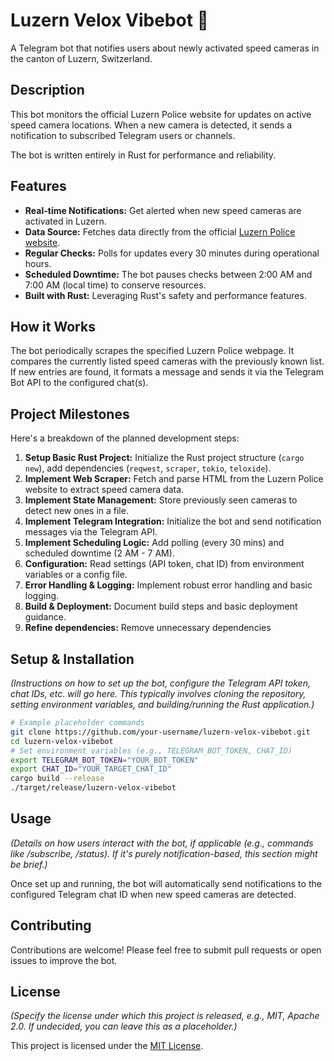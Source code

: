 # Luzern Velox Vibebot 🚨

A Telegram bot that notifies users about newly activated speed cameras in the canton of Luzern, Switzerland.

## Description

This bot monitors the official Luzern Police website for updates on active speed camera locations. When a new camera is detected, it sends a notification to subscribed Telegram users or channels.

The bot is written entirely in Rust for performance and reliability.

## Features

* **Real-time Notifications:** Get alerted when new speed cameras are activated in Luzern.
* **Data Source:** Fetches data directly from the official [Luzern Police website](https://polizei.lu.ch/organisation/sicherheit_verkehrspolizei/verkehrspolizei/spezialversorgung/verkehrssicherheit/Aktuelle_Tempomessungen).
* **Regular Checks:** Polls for updates every 30 minutes during operational hours.
* **Scheduled Downtime:** The bot pauses checks between 2:00 AM and 7:00 AM (local time) to conserve resources.
* **Built with Rust:** Leveraging Rust's safety and performance features.

## How it Works

The bot periodically scrapes the specified Luzern Police webpage. It compares the currently listed speed cameras with the previously known list. If new entries are found, it formats a message and sends it via the Telegram Bot API to the configured chat(s).

## Project Milestones

Here's a breakdown of the planned development steps:

1. **Setup Basic Rust Project:** Initialize the Rust project structure (`cargo new`), add dependencies (`reqwest`, `scraper`, `tokio`, `teloxide`).
2. **Implement Web Scraper:** Fetch and parse HTML from the Luzern Police website to extract speed camera data.
3. **Implement State Management:** Store previously seen cameras to detect new ones in a file.
4. **Implement Telegram Integration:** Initialize the bot and send notification messages via the Telegram API.
5. **Implement Scheduling Logic:** Add polling (every 30 mins) and scheduled downtime (2 AM - 7 AM).
6. **Configuration:** Read settings (API token, chat ID) from environment variables or a config file.
7. **Error Handling & Logging:** Implement robust error handling and basic logging.
8. **Build & Deployment:** Document build steps and basic deployment guidance.
9. **Refine dependencies:** Remove unnecessary dependencies

## Setup & Installation

*(Instructions on how to set up the bot, configure the Telegram API token, chat IDs, etc. will go here. This typically involves cloning the repository, setting environment variables, and building/running the Rust application.)*

```bash
# Example placeholder commands
git clone https://github.com/your-username/luzern-velox-vibebot.git
cd luzern-velox-vibebot
# Set environment variables (e.g., TELEGRAM_BOT_TOKEN, CHAT_ID)
export TELEGRAM_BOT_TOKEN="YOUR_BOT_TOKEN"
export CHAT_ID="YOUR_TARGET_CHAT_ID"
cargo build --release
./target/release/luzern-velox-vibebot
```

## Usage

*(Details on how users interact with the bot, if applicable (e.g., commands like /subscribe, /status). If it's purely notification-based, this section might be brief.)*

Once set up and running, the bot will automatically send notifications to the configured Telegram chat ID when new speed cameras are detected.

## Contributing

Contributions are welcome! Please feel free to submit pull requests or open issues to improve the bot.

## License

*(Specify the license under which this project is released, e.g., MIT, Apache 2.0. If undecided, you can leave this as a placeholder.)*

This project is licensed under the [MIT License](LICENSE).
